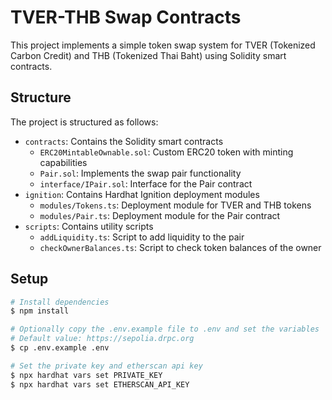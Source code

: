 # TVER-THB Swap Contracts

This project implements a simple token swap system for TVER (Tokenized Carbon Credit) and THB (Tokenized Thai Baht) using Solidity smart contracts.

## Structure

The project is structured as follows:

- `contracts`: Contains the Solidity smart contracts
  - `ERC20MintableOwnable.sol`: Custom ERC20 token with minting capabilities
  - `Pair.sol`: Implements the swap pair functionality
  - `interface/IPair.sol`: Interface for the Pair contract
- `ignition`: Contains Hardhat Ignition deployment modules
  - `modules/Tokens.ts`: Deployment module for TVER and THB tokens
  - `modules/Pair.ts`: Deployment module for the Pair contract
- `scripts`: Contains utility scripts
  - `addLiquidity.ts`: Script to add liquidity to the pair
  - `checkOwnerBalances.ts`: Script to check token balances of the owner

## Setup

```bash
# Install dependencies
$ npm install

# Optionally copy the .env.example file to .env and set the variables
# Default value: https://sepolia.drpc.org
$ cp .env.example .env

# Set the private key and etherscan api key
$ npx hardhat vars set PRIVATE_KEY
$ npx hardhat vars set ETHERSCAN_API_KEY
```
